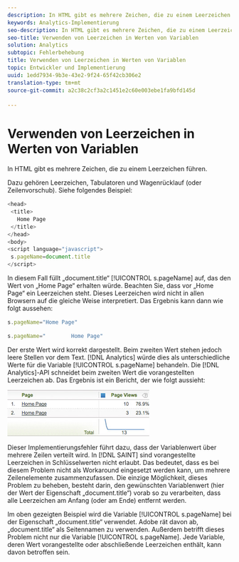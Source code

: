 ```yaml
---
description: In HTML gibt es mehrere Zeichen, die zu einem Leerzeichen führen.
keywords: Analytics-Implementierung
seo-description: In HTML gibt es mehrere Zeichen, die zu einem Leerzeichen führen.
seo-title: Verwenden von Leerzeichen in Werten von Variablen
solution: Analytics
subtopic: Fehlerbehebung
title: Verwenden von Leerzeichen in Werten von Variablen
topic: Entwickler und Implementierung
uuid: 1edd7934-9b3e-43e2-9f24-65f42cb306e2
translation-type: tm+mt
source-git-commit: a2c38c2cf3a2c1451e2c60e003ebe1fa9bfd145d

---
```



# Verwenden von Leerzeichen in Werten von Variablen

In HTML gibt es mehrere Zeichen, die zu einem Leerzeichen führen.

Dazu gehören Leerzeichen, Tabulatoren und Wagenrücklauf (oder Zeilenvorschub). Siehe folgendes Beispiel:

```js
<head> 
 <title> 
   Home Page 
 </title> 
</head> 
<body> 
<script language="javascript"> 
 s.pageName=document.title 
</script> 
```

In diesem Fall füllt „document.title“ [!UICONTROL s.pageName] auf, das den Wert von „Home Page“ erhalten würde. Beachten Sie, dass vor „Home Page“ ein Leerzeichen steht. Dieses Leerzeichen wird nicht in allen Browsern auf die gleiche Weise interpretiert. Das Ergebnis kann dann wie folgt aussehen:

```js
s.pageName="Home Page"
```

```js
s.pageName="        Home Page"
```

Der erste Wert wird korrekt dargestellt. Beim zweiten Wert stehen jedoch leere Stellen vor dem Text. [!DNL Analytics] würde dies als unterschiedliche Werte für die Variable [!UICONTROL s.pageName] behandeln. Die [!DNL Analytics]-API schneidet beim zweiten Wert die vorangestellten Leerzeichen ab. Das Ergebnis ist ein Bericht, der wie folgt aussieht:

![](assets/white_space.jpg)

Dieser Implementierungsfehler führt dazu, dass der Variablenwert über mehrere Zeilen verteilt wird. In [!DNL SAINT] sind vorangestellte Leerzeichen in Schlüsselwerten nicht erlaubt. Das bedeutet, dass es bei diesem Problem nicht als Workaround eingesetzt werden kann, um mehrere Zeilenelemente zusammenzufassen. Die einzige Möglichkeit, dieses Problem zu beheben, besteht darin, den gewünschten Variablenwert (hier der Wert der Eigenschaft „document.title“) vorab so zu verarbeiten, dass alle Leerzeichen am Anfang (oder am Ende) entfernt werden.

Im oben gezeigten Beispiel wird die Variable [!UICONTROL s.pageName] bei der Eigenschaft „document.title“ verwendet. Adobe rät davon ab, „document.title“ als Seitennamen zu verwenden. Außerdem betrifft dieses Problem nicht nur die Variable [!UICONTROL s.pageName]. Jede Variable, deren Wert vorangestellte oder abschließende Leerzeichen enthält, kann davon betroffen sein.
